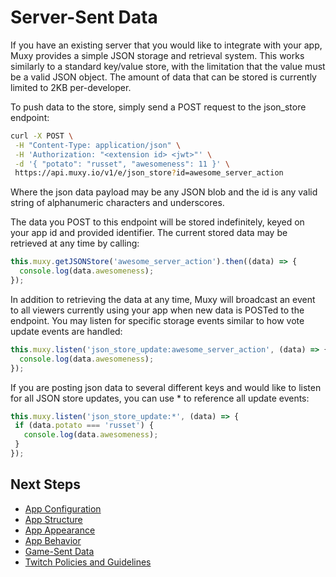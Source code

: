 # Server-Sent Data
If you have an existing server that you would like to integrate with your app, Muxy provides a
simple JSON storage and retrieval system. This works similarly to a standard key/value store, with
the limitation that the value must be a valid JSON object. The amount of data that can be stored is
currently limited to 2KB per-developer.

To push data to the store, simply send a POST request to the json_store endpoint:

```sh
curl -X POST \
 -H "Content-Type: application/json" \
 -H 'Authorization: "<extension id> <jwt>"' \
 -d '{ "potato": "russet", "awesomeness": 11 }' \
 https://api.muxy.io/v1/e/json_store?id=awesome_server_action
```

Where the json data payload may be any JSON blob and the id is any valid string of alphanumeric
characters and underscores.

The data you POST to this endpoint will be stored indefinitely, keyed on your app id and provided
identifier. The current stored data may be retrieved at any time by calling:

```javascript
this.muxy.getJSONStore('awesome_server_action').then((data) => {
  console.log(data.awesomeness);
});
```

In addition to retrieving the data at any time, Muxy will broadcast an event to all viewers
currently using your app when new data is POSTed to the endpoint. You may listen for specific
storage events similar to how vote update events are handled:

```javascript
this.muxy.listen('json_store_update:awesome_server_action', (data) => {
  console.log(data.awesomeness);
});
```

If you are posting json data to several different keys and would like to listen for all JSON
store updates, you can use * to reference all update events:

```javascript
this.muxy.listen('json_store_update:*', (data) => {
 if (data.potato === 'russet') {
   console.log(data.awesomeness);
 }
});
```

## Next Steps
 - [App Configuration](AppConfiguration.md)
 - [App Structure](AppStructure.md)
 - [App Appearance](AppAppearance.md)
 - [App Behavior](AppBehavior.md)
 - [Game-Sent Data](GameSentData.md)
 - [Twitch Policies and Guidelines](TwitchPolicies.md)
